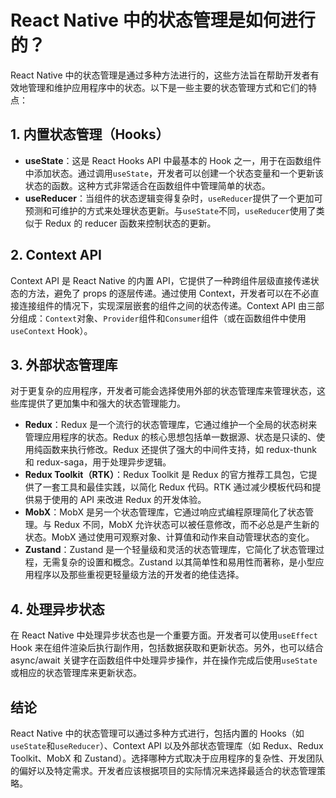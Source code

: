 # React Native 中的状态管理是如何进行的？

React Native 中的状态管理是通过多种方法进行的，这些方法旨在帮助开发者有效地管理和维护应用程序中的状态。以下是一些主要的状态管理方式和它们的特点：

## 1. 内置状态管理（Hooks）

- **useState**：这是 React Hooks API 中最基本的 Hook 之一，用于在函数组件中添加状态。通过调用`useState`，开发者可以创建一个状态变量和一个更新该状态的函数。这种方式非常适合在函数组件中管理简单的状态。
- **useReducer**：当组件的状态逻辑变得复杂时，`useReducer`提供了一个更加可预测和可维护的方式来处理状态更新。与`useState`不同，`useReducer`使用了类似于 Redux 的 reducer 函数来控制状态的更新。

## 2. Context API

Context API 是 React Native 的内置 API，它提供了一种跨组件层级直接传递状态的方法，避免了 props 的逐层传递。通过使用 Context，开发者可以在不必直接连接组件的情况下，实现深层嵌套的组件之间的状态传递。Context API 由三部分组成：`Context`对象、`Provider`组件和`Consumer`组件（或在函数组件中使用`useContext` Hook）。

## 3. 外部状态管理库

对于更复杂的应用程序，开发者可能会选择使用外部的状态管理库来管理状态，这些库提供了更加集中和强大的状态管理能力。

- **Redux**：Redux 是一个流行的状态管理库，它通过维护一个全局的状态树来管理应用程序的状态。Redux 的核心思想包括单一数据源、状态是只读的、使用纯函数来执行修改。Redux 还提供了强大的中间件支持，如 redux-thunk 和 redux-saga，用于处理异步逻辑。
- **Redux Toolkit（RTK）**：Redux Toolkit 是 Redux 的官方推荐工具包，它提供了一套工具和最佳实践，以简化 Redux 代码。RTK 通过减少模板代码和提供易于使用的 API 来改进 Redux 的开发体验。
- **MobX**：MobX 是另一个状态管理库，它通过响应式编程原理简化了状态管理。与 Redux 不同，MobX 允许状态可以被任意修改，而不必总是产生新的状态。MobX 通过使用可观察对象、计算值和动作来自动管理状态的变化。
- **Zustand**：Zustand 是一个轻量级和灵活的状态管理库，它简化了状态管理过程，无需复杂的设置和概念。Zustand 以其简单性和易用性而著称，是小型应用程序以及那些重视更轻量级方法的开发者的绝佳选择。

## 4. 处理异步状态

在 React Native 中处理异步状态也是一个重要方面。开发者可以使用`useEffect` Hook 来在组件渲染后执行副作用，包括数据获取和更新状态。另外，也可以结合 async/await 关键字在函数组件中处理异步操作，并在操作完成后使用`useState`或相应的状态管理库来更新状态。

## 结论

React Native 中的状态管理可以通过多种方式进行，包括内置的 Hooks（如`useState`和`useReducer`）、Context API 以及外部状态管理库（如 Redux、Redux Toolkit、MobX 和 Zustand）。选择哪种方式取决于应用程序的复杂性、开发团队的偏好以及特定需求。开发者应该根据项目的实际情况来选择最适合的状态管理策略。
